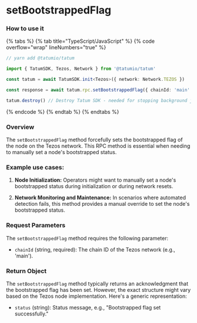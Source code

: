 # setBootstrappedFlag

### How to use it

{% tabs %}
{% tab title="TypeScript/JavaScript" %}
{% code overflow="wrap" lineNumbers="true" %}
```typescript
// yarn add @tatumio/tatum

import { TatumSDK, Tezos, Network } from '@tatumio/tatum'

const tatum = await TatumSDK.init<Tezos>({ network: Network.TEZOS })

const response = await tatum.rpc.setBootstrappedFlag({ chainId: 'main' })

tatum.destroy() // Destroy Tatum SDK - needed for stopping background jobs
```
{% endcode %}
{% endtab %}
{% endtabs %}

### Overview

The `setBootstrappedFlag` method forcefully sets the bootstrapped flag of the node on the Tezos network. This RPC method is essential when needing to manually set a node's bootstrapped status.

### Example use cases:

1. **Node Initialization:** 
   Operators might want to manually set a node's bootstrapped status during initialization or during network resets.
   
2. **Network Monitoring and Maintenance:** 
   In scenarios where automated detection fails, this method provides a manual override to set the node's bootstrapped status.

### Request Parameters

The `setBootstrappedFlag` method requires the following parameter:

- `chainId` (string, required): 
  The chain ID of the Tezos network (e.g., 'main').

### Return Object

The `setBootstrappedFlag` method typically returns an acknowledgment that the bootstrapped flag has been set. However, the exact structure might vary based on the Tezos node implementation. Here's a generic representation:

- `status` (string): 
  Status message, e.g., "Bootstrapped flag set successfully."